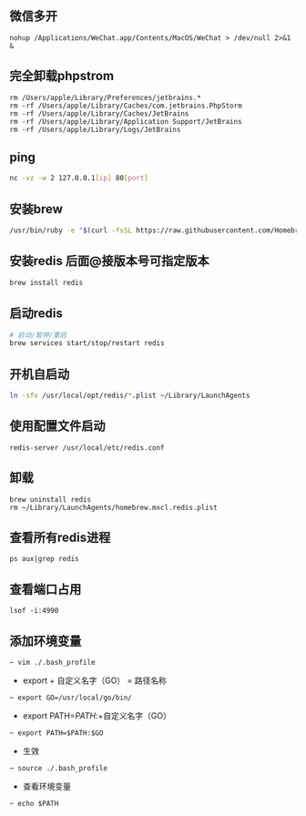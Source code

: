 ## 微信多开

```
nohup /Applications/WeChat.app/Contents/MacOS/WeChat > /dev/null 2>&1 &
```

## 完全卸载phpstrom

```
rm /Users/apple/Library/Preferences/jetbrains.*
rm -rf /Users/apple/Library/Caches/com.jetbrains.PhpStorm
rm -rf /Users/apple/Library/Caches/JetBrains
rm -rf /Users/apple/Library/Application Support/JetBrains
rm -rf /Users/apple/Library/Logs/JetBrains
```

## ping

```bash
nc -vz -w 2 127.0.0.1[ip] 80[port]
```

## 安装brew
```bash
/usr/bin/ruby -e "$(curl -fsSL https://raw.githubusercontent.com/Homebrew/install/master/install)"
```

## 安装redis 后面@接版本号可指定版本

```bash
brew install redis
```

## 启动redis

```bash
# 启动/暂停/重启
brew services start/stop/restart redis
```

## 开机自启动

```bash
ln -sfv /usr/local/opt/redis/*.plist ~/Library/LaunchAgents
```

## 使用配置文件启动

```
redis-server /usr/local/etc/redis.conf
```

## 卸载

```
brew uninstall redis 
rm ~/Library/LaunchAgents/homebrew.mxcl.redis.plist
```

## 查看所有redis进程

```
ps aux|grep redis
```

## 查看端口占用

```
lsof -i:4990
```

## 添加环境变量

```
~ vim ./.bash_profile
```

* export + 自定义名字（GO） = 路径名称
```
~ export GO=/usr/local/go/bin/
```
* export PATH=$PATH:$+自定义名字（GO）
```
~ export PATH=$PATH:$GO
```
* 生效
```
~ source ./.bash_profile
```
* 查看环境变量
```
~ echo $PATH
```